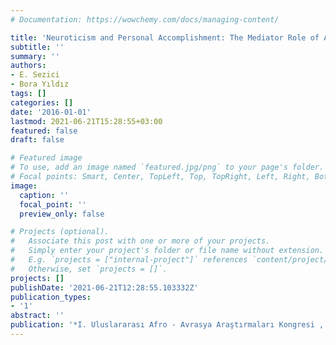 ```yaml
---
# Documentation: https://wowchemy.com/docs/managing-content/

title: 'Neuroticism and Personal Accomplishment: The Mediator Role of Abusive Supervision'
subtitle: ''
summary: ''
authors:
- E. Sezici
- Bora Yıldız
tags: []
categories: []
date: '2016-01-01'
lastmod: 2021-06-21T15:28:55+03:00
featured: false
draft: false

# Featured image
# To use, add an image named `featured.jpg/png` to your page's folder.
# Focal points: Smart, Center, TopLeft, Top, TopRight, Left, Right, BottomLeft, Bottom, BottomRight.
image:
  caption: ''
  focal_point: ''
  preview_only: false

# Projects (optional).
#   Associate this post with one or more of your projects.
#   Simply enter your project's folder or file name without extension.
#   E.g. `projects = ["internal-project"]` references `content/project/deep-learning/index.md`.
#   Otherwise, set `projects = []`.
projects: []
publishDate: '2021-06-21T12:28:55.103332Z'
publication_types:
- '1'
abstract: ''
publication: '*I. Uluslararası Afro - Avrasya Araştırmaları Kongresi , Almatı, KAZAKISTAN*'
---
```

